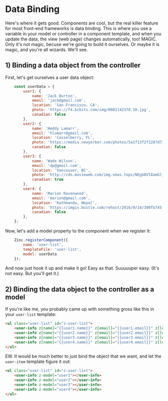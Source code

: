 # Data Binding

Here's where it gets good. Components are cool, but the real killer feature for most front-end frameworks is data binding. This is where you use a variable in your model or controller in a component template, and when you update the data, the view (web page) changes automatically, too! MAGIC. Only it's not magic, becuse we're going to build it ourselves. Or maybe it is magic, and you're all wizards. We'll see.

## 1) Binding a data object from the controller

First, let's get ourselves a user data object:

```js
    const userData = {
        user1: {
            name: 'Jack Burton',
            email: 'jack@gmail.com',
            location: 'San Francisco, CA',
            photo: 'https://f4.bcbits.com/img/0001142378_10.jpg',
            canadian: false
        },
        user2: {
            name: 'Heddy Lamarr',
            email: 'hlamarr@gmail.com',
            location: 'Casselberry, FL',
            photo: 'https://media.newyorker.com/photos/5a1f13f2f2287d71effeaea4/master/w_727,c_limit/Camhi-Hedy-Lamarr-doc.jpg',
            canadian: false
        },
        user3: {
            name: 'Wade Wilson',
            email: 'dp@gmail.com',
            location: 'Vancouver, BC',
            photo: 'http://cdn.movieweb.com/img.news.tops/NEgG0Vl8amGlji_1_b.jpg',
            canadian: true
        },
        user4: {
            name: 'Marion Ravenwood',
            email: 'marion@gmail.com',
            location: 'Kathmandu, Nepal',
            photo: 'https://imgix.bustle.com/rehost/2016/9/14/300fb745-57cc-47f5-9c66-0d5acd902d91.jpg',
            canadian: false
        },
    };
```

Now, let's add a model property to the component when we register it:

```js
    Zinc.registerComponent({
        name: 'user-list',
        templateFile: 'user-list',
        model: userData
    });
```

And now just hook it up and make it go! Easy as that. Suuuuuper easy. (It's not easy. But you'll get it.)

## 2) Binding the data object to the controller as a model

If you're like me, you probably came up with something gross like this in your `user-list` template: 

```html
<ul class="user-list" id="z-user-list">
    <user-info z[name]="{{user1.name}}" z[email]="{{user1.email}}" z[location]="{{user1.location}}" z[photo]="{{user1.photo}}"></user-info>
    <user-info z[name]="{{user2.name}}" z[email]="{{user2.email}}" z[location]="{{user2.location}}" z[photo]="{{user2.photo}}"></user-info>
    <user-info z[name]="{{user3.name}}" z[email]="{{user3.email}}" z[location]="{{user3.location}}" z[photo]="{{user3.photo}}"></user-info>
    <user-info z[name]="{{user4.name}}" z[email]="{{user4.email}}" z[location]="{{user4.location}}" z[photo]="{{user4.photo}}"></user-info>
</ul>
```

EW. It would be much better to just bind the object that we want, and let the `user-item` template figure it out:

```html
<ul class="user-list" id="z-user-list">
    <user-info z-model="user1"></user-info>
    <user-info z-model="user2"></user-info>
    <user-info z-model="user3"></user-info>
    <user-info z-model="user4"></user-info>
</ul>
```
